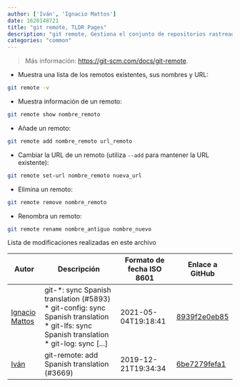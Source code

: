 ```yaml
---
author: ['Iván', 'Ignacio Mattos']
date: 1620148721
title: "git remote, TLDR Pages"
description: "git remote, Gestiona el conjunto de repositorios rastreados ('remotos')."
categories: "common"
---
```

> Más información: <https://git-scm.com/docs/git-remote>.

- Muestra una lista de los remotos existentes, sus nombres y URL:

```bash
git remote -v
```

- Muestra información de un remoto:

```bash
git remote show nombre_remoto
```

- Añade un remoto:

```bash
git remote add nombre_remoto url_remoto
```

- Cambiar la URL de un remoto (utiliza `--add` para mantener la URL existente):

```bash
git remote set-url nombre_remoto nueva_url
```

- Elimina un remoto:

```bash
git remote remove nombre_remoto
```

- Renombra un remoto:

```bash
git remote rename nombre_antiguo nombre_nuevo
```
Lista de modificaciones realizadas en este archivo


Autor | Descripción | Formato de fecha ISO 8601 | Enlace a GitHub
------|-----|-----|-----
[Ignacio Mattos](mailto:69126302+Nacho-source@users.noreply.github.com) | git-*: sync Spanish translation (#5893) * git-config: sync Spanish translation * git-lfs: sync Spanish translation * git-log: sync [...] | 2021-05-04T19:18:41 | [8939f2e0eb85](https://github.com/tldr-pages/tldr/commit/8939f2e0eb85647a75a20026281bd503614fa855)
[Iván](mailto:ivan@ivanhercaz.com) | git-remote: add Spanish translation (#3669) | 2019-12-21T19:34:34 | [6be7279fefa1](https://github.com/tldr-pages/tldr/commit/6be7279fefa19b714f49e081784ea2c74a7c4a1d)

